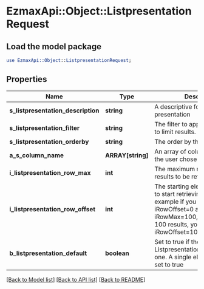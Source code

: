 # EzmaxApi::Object::ListpresentationRequest

## Load the model package
```perl
use EzmaxApi::Object::ListpresentationRequest;
```

## Properties
Name | Type | Description | Notes
------------ | ------------- | ------------- | -------------
**s_listpresentation_description** | **string** | A descriptive for the list presentation | 
**s_listpresentation_filter** | **string** | The filter to apply to the request to limit results. | 
**s_listpresentation_orderby** | **string** | The order by the user chose | 
**a_s_column_name** | **ARRAY[string]** | An array of column names that the user chose to bee visible | 
**i_listpresentation_row_max** | **int** | The maximum numbers of results to be returned | 
**i_listpresentation_row_offset** | **int** | The starting element from where to start retrieving the results. For example if you started at iRowOffset&#x3D;0 and asked for iRowMax&#x3D;100, to get the next 100 results, you could specify iRowOffset&#x3D;100&amp;iRowMax&#x3D;100, | 
**b_listpresentation_default** | **boolean** | Set to true if the user chose this Listpresentation as the default one. A single element should be set to true | 

[[Back to Model list]](../README.md#documentation-for-models) [[Back to API list]](../README.md#documentation-for-api-endpoints) [[Back to README]](../README.md)


